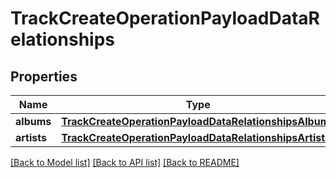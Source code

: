 # TrackCreateOperationPayloadDataRelationships

## Properties
Name | Type | Description | Notes
------------ | ------------- | ------------- | -------------
**albums** | [**TrackCreateOperationPayloadDataRelationshipsAlbums**](TrackCreateOperationPayloadDataRelationshipsAlbums.md) |  | 
**artists** | [**TrackCreateOperationPayloadDataRelationshipsArtists**](TrackCreateOperationPayloadDataRelationshipsArtists.md) |  | 

[[Back to Model list]](../README.md#documentation-for-models) [[Back to API list]](../README.md#documentation-for-api-endpoints) [[Back to README]](../README.md)


